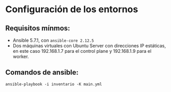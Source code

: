 # Configuración de los entornos

## Requisitos mínmos:

- Ansible 5.7.1, con `ansible-core 2.12.5`
- Dos máquinas virtuales con Ubuntu Server con direcciones IP estáticas, en este caso 192.168.1.7 para el control plane y 192.168.1.9 para el worker.

## Comandos de ansible:

`ansible-playbook -i inventario -K main.yml`